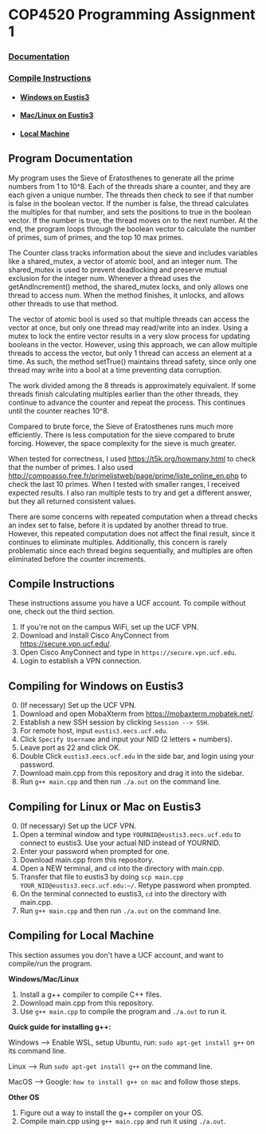 # COP4520 Programming Assignment 1

### [Documentation](#Program-Documentation)

### [Compile Instructions](#Compile-Instructions)
- #### [Windows on Eustis3](#Compiling-for-Windows-on-Eustis3)
- #### [Mac/Linux on Eustis3](#Compiling-for-Linux-or-Mac-on-Eustis3)
- #### [Local Machine](#Compiling-for-Local-Machine)


## Program Documentation
My program uses the Sieve of Eratosthenes to generate all the prime numbers from 1 to 10^8.
Each of the threads share a counter, and they are each given a unique number.
The threads then check to see if that number is false in the boolean vector.
If the number is false, the thread calculates the multiples for that number, and sets the positions to true in the boolean vector.
If the number is true, the thread moves on to the next number.
At the end, the program loops through the boolean vector to calculate the number of primes, sum of primes, and the top 10 max primes.

The Counter class tracks information about the sieve and includes variables like a shared_mutex, a vector of atomic bool, and an integer num.
The shared_mutex is used to prevent deadlocking and preserve mutual exclusion for the integer num.
Whenever a thread uses the getAndIncrement() method, the shared_mutex locks, and only allows one thread to access num.
When the method finishes, it unlocks, and allows other threads to use that method.

The vector of atomic bool is used so that multiple threads can access the vector at once, but only one thread may read/write into an index.
Using a mutex to lock the entire vector results in a very slow process for updating booleans in the vector.
However, using this approach, we can allow multiple threads to access the vector, but only 1 thread can access an element at a time.
As such, the method setTrue() maintains thread safety, since only one thread may write into a bool at a time preventing data corruption.

The work divided among the 8 threads is approximately equivalent.
If some threads finish calculating multiples earlier than the other threads, they continue to advance the counter and repeat the process.
This continues until the counter reaches 10^8.

Compared to brute force, the Sieve of Eratosthenes runs much more efficiently.
There is less computation for the sieve compared to brute forcing.
However, the space complexity for the sieve is much greater.

When tested for correctness, I used https://t5k.org/howmany.html to check that the number of primes.
I also used http://compoasso.free.fr/primelistweb/page/prime/liste_online_en.php to check the last 10 primes.
When I tested with smaller ranges, I received expected results. I also ran multiple tests to try and get a different answer, but they all returned consistent values.

There are some concerns with repeated computation when a thread checks an index set to false, before it is updated by another thread to true.
However, this repeated computation does not affect the final result, since it continues to eliminate multiples.
Additionally, this concern is rarely problematic since each thread begins sequentially, and multiples are often eliminated before the counter increments.

## Compile Instructions
These instructions assume you have a UCF account. To compile without one, check out the third section.

1. If you're not on the campus WiFi, set up the UCF VPN.
2. Download and install Cisco AnyConnect from https://secure.vpn.ucf.edu/.
3. Open Cisco AnyConnect and type in `https://secure.vpn.ucf.edu`.
4. Login to establish a VPN connection.


## Compiling for Windows on Eustis3

0. (If necessary) Set up the UCF VPN.
1. Download and open MobaXterm from https://mobaxterm.mobatek.net/.
2. Establish a new SSH session by clicking `Session --> SSH`.
3. For remote host, input `eustis3.eecs.ucf.edu`.
4. Click `Specify Username` and input your NID (2 letters + numbers).
5. Leave port as 22 and click OK.
6. Double Click `eustis3.eecs.ucf.edu` in the side bar, and login using your password.
7. Download main.cpp from this repository and drag it into the sidebar.
8. Run `g++ main.cpp` and then run `./a.out` on the command line.



## Compiling for Linux or Mac on Eustis3

0. (If necessary) Set up the UCF VPN.
1. Open a terminal window and type `YOURNID@eustis3.eecs.ucf.edu` to connect to eustis3. Use your actual NID instead of YOURNID.
2. Enter your password when prompted for one.
3. Download main.cpp from this repository.
4. Open a NEW terminal, and `cd` into the directory with main.cpp.
5. Transfer that file to eustis3 by doing `scp main.cpp YOUR_NID@eustis3.eecs.ucf.edu:~/`. Retype password when prompted.
6. On the terminal connected to eustis3, `cd` into the directory with main.cpp.
6. Run `g++ main.cpp` and then run `./a.out` on the command line.


## Compiling for Local Machine
This section assumes you don't have a UCF account, and want to compile/run the program.

**Windows/Mac/Linux**
1. Install a g++ compiler to compile C++ files.
2. Download main.cpp from this repository.
3. Use `g++ main.cpp` to compile the program and `./a.out` to run it.

**Quick guide for installing g++:**

Windows --> Enable WSL, setup Ubuntu, run: `sudo apt-get install g++` on its command line.

Linux --> Run `sudo apt-get install g++` on the command line.

MacOS --> Google: `how to install g++ on mac` and follow those steps.


**Other OS**
1. Figure out a way to install the g++ compiler on your OS.
2. Compile main.cpp using `g++ main.cpp` and run it using `./a.out`.
